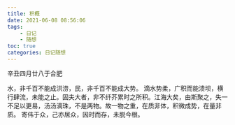 ```yaml
---
title: 积概
date: 2021-06-08 08:56:06
tags:
    - 日记
    - 随想
toc: true
categories: 日记随想
---
```

辛丑四月廿八于合肥
<!--more-->
水，非千百不能成洪涝，民，非千百不能成大势。
滴水势柔，广积而能溃坝，横行肆流，未能之止。固夫大者，非不纤芥累时之所积。江海大矣，由斯聚之，失一不足以更易，汤汤滴珠，不是两物。故一物之重，在质非体，积微成势，在量非质。
寄伟于众，己亦居众，因时而存，未脱今根。